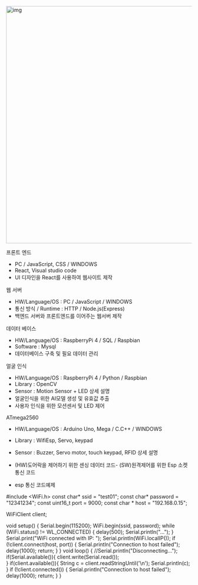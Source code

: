<img width="645" alt="img" src="https://github.com/user-attachments/assets/1acb00e2-289c-4872-8bdf-a63b1aed2a42">

프론트 엔드
- PC / JavaScript, CSS / WINDOWS
- React, Visual studio code
- UI 디자인을 React를 사용하여 웹사이트 제작


웹 서버
- HW/Language/OS : PC / JavaScript / WINDOWS
- 통신 방식 / Runtime : HTTP / Node.js(Express)
- 백엔드 서버와 프론트엔드를 이어주는 웹서버 제작


데이터 베이스
- HW/Language/OS : RaspberryPi 4 / SQL / Raspbian
- Software : Mysql
- 데이터베이스 구축 및 필요 데이터 관리


얼굴 인식
- HW/Language/OS : RaspberryPi 4 / Python / Raspbian
- Library : OpenCV
- Sensor : Motion Sensor + LED
상세 설명
- 얼굴인식을 위한 AI모델 생성 및 유효값 추출
- 사용자 인식을 위한 모션센서 및 LED 제어


ATmega2560
- HW/Language/OS : Arduino Uno, Mega / C.C++ / WINDOWS
- Library : WifiEsp, Servo, keypad
- Sensor : Buzzer, Servo motor, touch keypad, RFID
상세 설명
- (HW)도어락을 제어하기 위한 센싱 데이터 코드- (SW)원격제어를 위한 Esp 소켓 통신 코드





- esp 통신 코드예제

#include <WiFi.h>
const char* ssid = "test01";
const char* password = "12341234";
const uint16_t port = 9000;
const char * host = "192.168.0.15";


WiFiClient client;


void setup()
{
  Serial.begin(115200);
  WiFi.begin(ssid, password);
  while (WiFi.status() != WL_CONNECTED) {
    delay(500);
    Serial.println("...");
  }
  Serial.print("WiFi connected with IP: ");
  Serial.println(WiFi.localIP());
  if (!client.connect(host, port)) {
        Serial.println("Connection to host failed");
        delay(1000);
        return;
    }
 }
void loop()
{
  //Serial.println("Disconnecting...");
  if(Serial.available()){
    client.write(Serial.read());  
  }
  if(client.available()){
    String c = client.readStringUntil('\n');
    Serial.println(c);  
  }
  if (!client.connected()) {
        Serial.println("Connection to host failed");
        delay(1000);
        return;
    }
}











